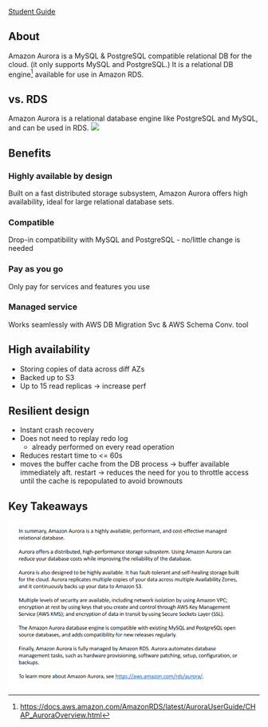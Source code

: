 [Student Guide](https://awsacademy.instructure.com/courses/45181/modules/items/3885326)

## About
Amazon Aurora is a MySQL & PostgreSQL compatible relational DB for the cloud.
(it only supports MySQL and PostgreSQL.)
It is a relational DB engine[^1] available for use in Amazon RDS.
## vs. RDS
Amazon Aurora is a relational database engine like PostgreSQL and MySQL, and can be used in RDS.
<img src="https://intellipaat.com/blog/wp-content/uploads/2019/05/Database-engines.png" height="300">

## Benefits
### Highly available by design
Built on a fast distributed storage subsystem, Amazon Aurora offers high availability, ideal for large relational database sets.
### Compatible
Drop-in compatibility with MySQL and PostgreSQL - no/little change is needed
### Pay as you go
Only pay for services and features you use
### Managed service
Works seamlessly with AWS DB Migration Svc & AWS Schema Conv. tool

## High availability
- Storing copies of data across diff AZs
- Backed up to S3
- Up to 15 read replicas -> increase perf
## Resilient design
- Instant crash recovery
- Does not need to replay redo log
	- already performed on every read operation
- Reduces restart time to <= 60s
- moves the buffer cache from the DB process -> buffer available immediately aft. restart -> reduces the need for you to throttle access until the cache is repopulated to avoid brownouts


## Key Takeaways
![](Pasted%20image%2020230628142902.png)

[^1]: https://docs.aws.amazon.com/AmazonRDS/latest/AuroraUserGuide/CHAP_AuroraOverview.html
